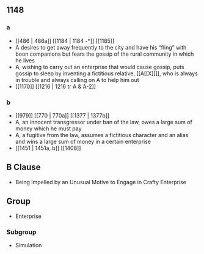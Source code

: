 ## 1148
### a
- [[486 | 486a]] [[1184 | 1184 -*]] [[1185]] 
- A desires to get away frequently to the city and have his “fling” with boon companions but fears the gossip of the rural community in which he lives
- A, wishing to carry out an enterprise that would cause gossip, puts gossip to sleep by inventing a fictitious relative, [[A[[X]]]], who is always in trouble and always calling on A to help him out
- [[1170]] [[1216 | 1216 tr A &amp; A-2]] 

### b
- [[979]] [[770 | 770a]] [[1377 | 1377b]] 
- A, an innocent transgressor under ban of the law, owes a large sum of money which he must pay
- A, a fugitive from the law, assumes a fictitious character and an alias and wins a large sum of money in a certain enterprise
- [[1451 | 1451a, b]] [[1408]] 

## B Clause
- Being Impelled by an Unusual Motive to Engage in Crafty Enterprise

## Group
- Enterprise

### Subgroup
- Simulation

